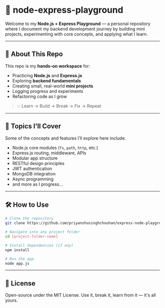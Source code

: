 # 🚀 node-express-playground

Welcome to my **Node.js + Express Playground** — a personal repository where I document my backend development journey by building mini projects, experimenting with core concepts, and applying what I learn.

---

## 📌 About This Repo

This repo is my **hands-on workspace** for:

- Practicing **Node.js** and **Express.js**
- Exploring **backend fundamentals**
- Creating small, real-world **mini projects**
- Logging progress and experiments
- Refactoring code as I grow

> 💡 Learn → Build → Break → Fix → Repeat

---

## 🧠 Topics I’ll Cover

Some of the concepts and features I’ll explore here include:

- Node.js core modules (`fs`, `path`, `http`, etc.)
- Express.js routing, middleware, APIs
- Modular app structure
- RESTful design principles
- JWT authentication
- MongoDB integration
- Async programming
- and more as I progress...

---

## 🛠️ How to Use

```bash
# Clone the repository
git clone https://github.com/priyanshusinghchouhan/express-node-playground.git

# Navigate into any project folder
cd [project-folder-name]

# Install dependencies (if any)
npm install

# Run the app
node app.js

```

---


## 📄 License

Open-source under the MIT License. Use it, break it, learn from it — it's all yours.


